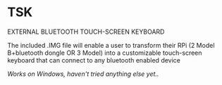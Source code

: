 # TSK
EXTERNAL BLUETOOTH TOUCH-SCREEN KEYBOARD

The included .IMG file will enable a user to transform their RPi (2 Model B+bluetooth dongle OR 3 Model) into a customizable touch-screen keyboard that can connect to any bluetooth enabled device

*Works on Windows, haven't tried anything else yet..*
